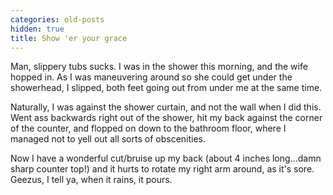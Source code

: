 ```yaml
---
categories: old-posts
hidden: true
title: Show 'er your grace
---
```


Man, slippery tubs sucks. I was in the shower this morning, and the wife hopped in. As I was maneuvering around so she could get under the showerhead, I slipped, both feet going out from under me at the same time.

Naturally, I was against the shower curtain, and not the wall when I did this. Went ass backwards right out of the shower, hit my back against the corner of the counter, and flopped on down to the bathroom floor, where I managed not to yell out all sorts of obscenities.

Now I have a wonderful cut/bruise up my back (about 4 inches long...damn sharp counter top!) and it hurts to rotate my right arm around, as it's sore. Geezus, I tell ya, when it rains, it pours.
